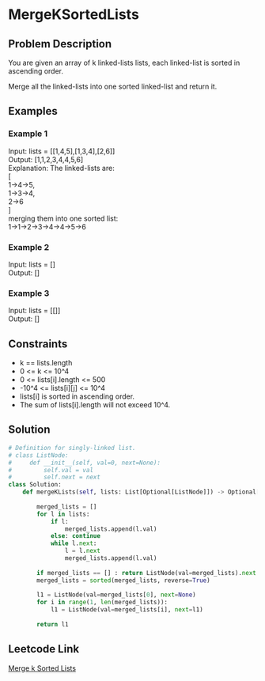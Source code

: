 # MergeKSortedLists

## Problem Description
You are given an array of k linked-lists lists, each linked-list is sorted in ascending order.<br>

Merge all the linked-lists into one sorted linked-list and return it.<br>

## Examples
### Example 1
Input: lists = [[1,4,5],[1,3,4],[2,6]]<br>
Output: [1,1,2,3,4,4,5,6]<br>
Explanation: The linked-lists are:<br>
[<br>
  1->4->5,<br>
  1->3->4,<br>
  2->6<br>
]<br>
merging them into one sorted list:<br>
1->1->2->3->4->4->5->6<br>

### Example 2
Input: lists = []<br>
Output: []<br>

### Example 3
Input: lists = [[]]<br>
Output: []<br>

## Constraints
- k == lists.length
- 0 <= k <= 10^4
- 0 <= lists[i].length <= 500
- -10^4 <= lists[i][j] <= 10^4
- lists[i] is sorted in ascending order.
- The sum of lists[i].length will not exceed 10^4.

## Solution
```python
# Definition for singly-linked list.
# class ListNode:
#     def __init__(self, val=0, next=None):
#         self.val = val
#         self.next = next
class Solution:
    def mergeKLists(self, lists: List[Optional[ListNode]]) -> Optional[ListNode]:
        
        merged_lists = []
        for l in lists:
            if l:
                merged_lists.append(l.val)
            else: continue
            while l.next:
                l = l.next
                merged_lists.append(l.val)
        
        if merged_lists == [] : return ListNode(val=merged_lists).next
        merged_lists = sorted(merged_lists, reverse=True)
        
        l1 = ListNode(val=merged_lists[0], next=None)
        for i in range(1, len(merged_lists)):
            l1 = ListNode(val=merged_lists[i], next=l1)
        
        return l1
```

## Leetcode Link
[Merge k Sorted Lists](https://leetcode.com/problems/merge-k-sorted-lists/)
